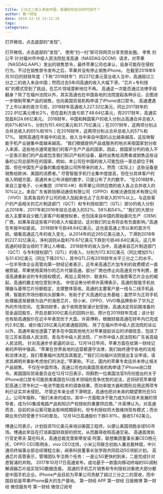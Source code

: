 ```yaml
---
title: 三分之二收入来自中国，高通如何在5G时代扭亏？
author: 第一财经
date: 2018-12-16 13:12:24
tags: 
categories: 
---
```

打开微信，点击底部的“发现”，
<!-- more -->
打开微信，点击底部的“发现”，
使用“扫一扫”即可将网页分享至朋友圈。
李隽
刘公平
针对福州市中级人民法院批准高通（NASDAQ.QCOM）请求，对苹果（NASDAQ.AAPL）发出的销售禁令，最终苹果公司也承认，自身可能存在侵权行为。不过在销售禁令发布之后，苹果并没有停止销售iPhone。
在截至2018年9月30日的财政年度（下称“2018财年”）的227亿美元营业收入当中，高通超过三分之二的收入来自中国；然而过去5年间高通的收入大幅下滑，“芯片+专利授权”的模式受到了挑战，在芯片领域垄断地位不再。
高通这一次能否通过法律手段翻身？除了在福州法院以外，其实高通也在中国各地的法院提起各种诉讼，企图进一步限制苹果产品的销售，也向美国贸易机构申请了iPhone进口禁令。
高通遭遇了上市以来的首次亏损，2018财年高通收入227.32亿美元，同比2017财年的222.91亿美元增长2%，但在盈利方面亏损了48.64亿美元，而2017财年，高通实现盈利24.66亿美元。
2018财年，中国和韩国客户的收入分别占高通合并总收入的67%和14%，分别为151.49亿美元和31.75亿美元；在2017财年，这两项分别占合并总收入的65%和16%；在2016财年，这两项分别占合并总收入的57%和17%。
按照高通在年报中的说法，收入当中来自中国的占比越来越高，这反映智能手机产业链集中度越来越高。
“我们根据提供产品或服务的地点来按国家划分收入来源，这些地点通常是我们的客户生产产品的国家。因此，按国家分列的收入不一定表示我们的产品或包含我们知识产权的设备，最终出售给消费者或销售这些设备的公司总部所在的国家。例如，本公司在中国的收入可能包括一家总部位于韩国、但在中国生产设备的集成电路公司所带来的收入，然而（实际上）这些设备是销售给欧洲、美国的消费者。”
尽管智能手机行业集中度提高，但在分具体客户的收入明细方面，高通并未公布详细的数字，只是公布了大约数字。
“在2018财年，来自三星电子、小米集团（01810.HK）和苹果公司供应商的收入各占合并收入的10%以上。来自广东省欧珀移动通信有限公司（OPPO）和维沃通信技术有限公司（VIVO）及其各自的子公司的收入加起来也占了合并收入的10%以上。与这些客户的产品相关的芯片制造部门（QCT）和专利授权部门（QTL）部分的收入分别占2018年、2017年和2016年综合总收入的52%、58%和54%。”
“我们的大部分收入主要来自少数几家客户和被授权者，也包括来自中国的原始委托生产（OEM）厂商，如果来自这些客户的收入大幅波动，这对我们的业务将会有负面影响。”高通在年报中如是说。
2018财年亏损48.64亿美元，这也是高通上市以来的首次亏损。细看高通这几年的收入变化，从2014年的近265亿美元收入，下滑到2018年的227.32亿美元，净利润则从盈利79.67亿美元下跌到亏损48.64亿美元，这几年高通的经营业绩的下滑让人唏嘘。
2018财年的收入当中，高通来自芯片制造部门（QCT）与专利授权部门（QTL）的收入，分别为172.82亿美元（同比增加5%）与51.63亿美元（同比下降20%），其中QTL只有2016财年水平三分之二的水平。
一位半导体企业高管向第一财经记者表示，近年来高通芯片加专利的收费模式一直被质疑，苹果使用英特尔的芯片代替高通，部分厂商也停止向高通支付专利费，邀请高通重新谈判专利授权模式，再加上英特尔、联发科、华为海思等芯片企业的崛起，高通的霸主地位受到冲击。
中信证券分析师许英博表示，高通的智能手机处理器与基带芯片份额稳定，支撑整体营收。高通的主要客户是一线与二线手机品牌，智能机市场份额向头部集中，有助于扩大高通的业务基础；虽然华为正将手机处理器逐渐替换为自产的海思芯片，但小米、OPPO、VIVO等品牌弥补了华为之外的市场空间。
在第四财季，由于收购恩智浦计划受挫，高通决定将前期准备的现金返回股东，开启总额300亿美元的回购计划，预计在2019财年完成；该计划也有助高通股价在近半年表现优于大盘。许英博称，根据财报高通在财年内已完成约2.8亿股，或价值226亿美元的普通股回购。
除了在福州市中级人民法院的诉讼以外，高通年报也透露了更多在中国其他地方对苹果提起诉讼的详细信息，包括了在江苏省高级人民法院、青岛市中级人民法院、广州市中级人民法院和广东省高级人民法院。
针对高通步步紧逼的诉讼，12月14日早间，苹果方面在给第一财经记者的声明中强调，“苹果在世界各地的运营都遵守法律，我们始终遵守各地的法规和法律决定。我们尊重福州法院及其裁定。”“我们已向福州法院提出复议申请，请求其阐明并重新考虑他们的决定。”苹果称。不过，国内的苹果专卖店并未停止相关产品销售。
不仅在中国市场，高通公司也向美国贸易机构申请了iPhone进口禁令。美国国际贸易委员会在12月12日表示，将斟酌一位美国法官9月份提出的关于iPhone进口禁令可能损害美国在5G技术领域的竞争优势的说法，还将研究苹果侵犯高通三项专利之一电池节能技术的调查结果，而功率放大器和图形应用这两项专利已证实并未侵犯。
尽管近年来业绩下滑明显，高通也把对未来的期望寄托在5G上。公司年报称，“我们未来的成功，其中一方面取决于致力成为5G技术发展的领导者，成为5G集成电路产品和知识产权授权的重要供应商。”
许英博认为，对高通而言，目前的诉讼案可能会影响短期获利，但专利授权将大致维持现有模式；而长期业务仍将受惠于5G的普及。
12月14日高通股价下跌0.81%，报收57.62美元。
 
 
博通公司表示，计划投资15亿美元来培训美国工程师，以便让美国领跑全球5G市场。博通此举旨在打消美国财政部的担忧，从而赢得收购高通交易。
高通首席执行官史蒂夫·莫伦科夫，高通总裁克里斯蒂安诺·阿蒙，联想集团董事长兼CEO杨元庆，OPPO CEO陈明永，vivo CEO沈炜，小米公司联合创始人兼总裁林斌，中兴通讯终端事业部总经理程立新，闻泰科技董事长张学政共同启动5G领航计划。
高通芯片高管表示，管理团队专注两个任务：一是让5G更快的到来，二是完成针对恩智浦的并购。
2017年10月17日高通宣布，成功基于一款面向移动终端的5G调制解调器芯片组实现5G数据连接。
高通的手机芯片销售和专利授权对象绝大部分都是中国手机企业。iPhone产品目前为苹果公司贡献了超过三分之二的营收，而中国目前是苹果iPhone最大的生产基地。
第一财经
APP
第一财经
日报微博
第一财经
微信服务号
第一财经
微信订阅号

